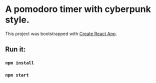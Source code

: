 # A pomodoro timer with cyberpunk style. 

This project was bootstrapped with [Create React App](https://github.com/facebook/create-react-app).

## Run it:

### `npm install`
### `npm start`
